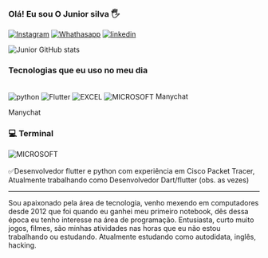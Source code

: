 
### Olá! Eu sou O Junior silva 🖐
[![Instagram](https://img.shields.io/badge/Instagram-E4405F?style=for-the-badge&logo=instagram&logoColor=white)](https://www.instagram.com/junior_ssilvaaa)
[![Whathasapp](https://img.shields.io/badge/WhatsApp-25D366?style=for-the-badge&logo=whatsapp&logoColor=white)](https://wa.me/5563992484773?text=Ol%C3%A1+Eu+sou+Junior+)
[![linkedin](https://img.shields.io/badge/LinkedIn-0077B5?style=for-the-badge&logo=linkedin&logoColor=white)](https://www.linkedin.com/in/francisco-sousa-de-lima-junior/)

![Junior GitHub stats](https://github-readme-stats.vercel.app/api?username=Juniorcmd&show_icons=true&theme=radical)

### Tecnologias que eu uso no meu dia

<div style="display: inline_block"><br/>
<img align="center" alt="python" src="https://img.shields.io/badge/Python-3776AB?style=for-the-badge&logo=python&logoColor=white" />
<img align="center" alt="Flutter" src="https://img.shields.io/badge/Flutter-02569B?style=for-the-badge&logo=flutter&logoColor=white" />
<img align="center" alt="EXCEL" src="https://img.shields.io/badge/Microsoft_Excel-217346?style=for-the-badge&logo=microsoft-excel&logoColor=white" />
<img align="center" alt="MICROSOFT" src="https://img.shields.io/badge/Microsoft-666666?style=for-the-badge&logo=microsoft&logoColor=white" />  Manychat

 Manychat

### 💻 Terminal
<img align="CMD" alt="MICROSOFT" src="https://img.shields.io/badge/windows%20terminal-4D4D4D?style=for-the-badge&logo=windows%20terminal&logoColor=white" />


</div><br/>
✅Desenvolvedor flutter e python com experiência  em Cisco Packet Tracer, Atualmente trabalhando como Desenvolvedor Dart/flutter (obs. as vezes)

---------------------------

Sou apaixonado pela área de tecnologia, venho mexendo em computadores desde 2012 que foi quando eu ganhei meu primeiro notebook, dês dessa época eu tenho interesse na área de programação. Entusiasta, curto muito jogos, filmes, são minhas atividades nas horas que eu não estou trabalhando ou estudando. Atualmente estudando como autodidata, inglês, hacking.

